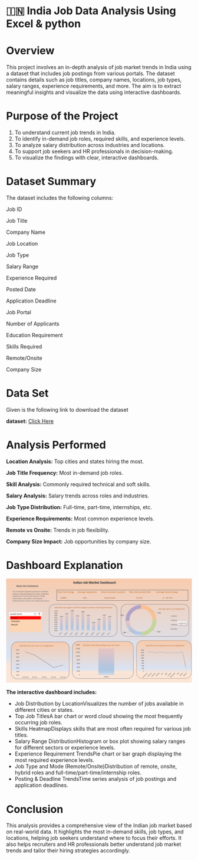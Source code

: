 # 🇮🇳 India Job Data Analysis Using Excel & python 

# Overview

This project involves an in-depth analysis of job market trends in India using a dataset that includes job postings from various portals. The dataset contains details such as job titles, company names, locations, job types, salary ranges, experience requirements, and more. The aim is to extract meaningful insights and visualize the data using interactive dashboards.

# Purpose of the Project

1. To understand current job trends in India.
2. To identify in-demand job roles, required skills, and experience levels.
3. To analyze salary distribution across industries and locations.
4. To support job seekers and HR professionals in decision-making.
5. To visualize the findings with clear, interactive dashboards.

# Dataset Summary

The dataset includes the following columns:

Job ID

Job Title

Company Name

Job Location

Job Type

Salary Range

Experience Required

Posted Date

Application Deadline

Job Portal

Number of Applicants

Education Requirement

Skills Required

Remote/Onsite

Company Size

# Data Set
Given is the following link to download the dataset 

**dataset:** [Click Here](https://github.com/ybalaji123/Indian-job-data/blob/main/india_job_data.xlsx)

# Analysis Performed

**Location Analysis:** Top cities and states hiring the most.

**Job Title Frequency:** Most in-demand job roles.

**Skill Analysis:** Commonly required technical and soft skills.

**Salary Analysis:** Salary trends across roles and industries.

**Job Type Distribution:** Full-time, part-time, internships, etc.

**Experience Requirements:** Most common experience levels.

**Remote vs Onsite:** Trends in job flexibility.

**Company Size Impact:** Job opportunities by company size.

# Dashboard Explanation

![Alt Text](https://github.com/ybalaji123/Indian-job-data/blob/main/Dashboard.png)

**The interactive dashboard includes:**

* Job Distribution by LocationVisualizes the number of jobs available in different cities or states.
* Top Job TitlesA bar chart or word cloud showing the most frequently occurring job roles.
* Skills HeatmapDisplays skills that are most often required for various job titles.
* Salary Range DistributionHistogram or box plot showing salary ranges for different sectors or experience levels.
* Experience Requirement TrendsPie chart or bar graph displaying the most required experience levels.
* Job Type and Mode (Remote/Onsite)Distribution of remote, onsite, hybrid roles and full-time/part-time/internship roles.
* Posting & Deadline TrendsTime series analysis of job postings and application deadlines.

# Conclusion

This analysis provides a comprehensive view of the Indian job market based on real-world data. It highlights the most in-demand skills, job types, and locations, helping job seekers understand where to focus their efforts. It also helps recruiters and HR professionals better understand job market trends and tailor their hiring strategies accordingly.


